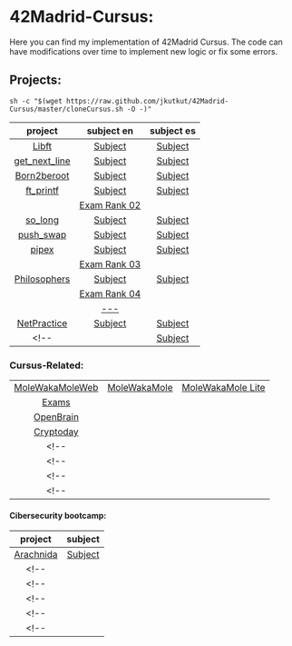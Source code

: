 # 42Madrid-Cursus:

Here you can find my implementation of 42Madrid Cursus. The code can have modifications over time to implement new logic or fix some errors.

## Projects:

	sh -c "$(wget https://raw.github.com/jkutkut/42Madrid-Cursus/master/cloneCursus.sh -O -)"

| project | subject en | subject es |
| :---: | :---: | :---: |
| [Libft](https://github.com/Jkutkut/42Madrid-Libft) | [Subject](https://github.com/Jkutkut/42Madrid-subjects/blob/main/en.Libft.pdf) | [Subject](https://github.com/Jkutkut/42Madrid-subjects/blob/main/es.Libft.pdf) |
| [get_next_line](https://github.com/Jkutkut/42Madrid-get_next_line) | [Subject](https://github.com/Jkutkut/42Madrid-subjects/blob/main/en.get_next_line.pdf) | [Subject](https://github.com/Jkutkut/42Madrid-subjects/blob/main/es.get_next_line.pdf) |
| [Born2beroot](https://github.com/Jkutkut/42Madrid-Born2beroot) | [Subject](https://github.com/Jkutkut/42Madrid-subjects/blob/main/en.Born2beroot.pdf) | [Subject](https://github.com/Jkutkut/42Madrid-subjects/blob/main/es.Born2beroot.pdf) |
| [ft_printf](https://github.com/Jkutkut/42Madrid-ft_printf) | [Subject](https://github.com/Jkutkut/42Madrid-subjects/blob/main/en.ft_printf.pdf) | [Subject](https://github.com/Jkutkut/42Madrid-subjects/blob/main/es.ft_printf.pdf) |
| | [Exam Rank 02](https://github.com/Jkutkut/42Madrid-Examenes) | |
| [so_long](https://github.com/Jkutkut/42Madrid-so_long) | [Subject](https://github.com/Jkutkut/42Madrid-subjects/blob/main/en.so_long.pdf) | [Subject](https://github.com/Jkutkut/42Madrid-subjects/blob/main/es.so_long.pdf) |
| [push_swap](https://github.com/Jkutkut/42Madrid-push_swap) | [Subject](https://github.com/Jkutkut/42Madrid-subjects/blob/main/en.push_swap.pdf) | [Subject](https://github.com/Jkutkut/42Madrid-subjects/blob/main/es.push_swap.pdf) |
| [pipex](https://github.com/Jkutkut/42Madrid-pipex) | [Subject](https://github.com/Jkutkut/42Madrid-subjects/blob/main/en.pipex.pdf) | [Subject](https://github.com/Jkutkut/42Madrid-subjects/blob/main/es.pipex.pdf) |
| | [Exam Rank 03](https://github.com/Jkutkut/42Madrid-Examenes) | |
| [Philosophers](https://github.com/Jkutkut/42Madrid-Philosophers) | [Subject](https://github.com/Jkutkut/42Madrid-subjects/blob/main/en.philosophers.pdf) | [Subject](https://github.com/Jkutkut/42Madrid-subjects/blob/main/es.philosophers.pdf) |
| | [Exam Rank 04](https://github.com/Jkutkut/42Madrid-Examenes) | |
| | [---](https://github.com/Jkutkut/42Madrid-) | |
| [NetPractice](https://github.com/Jkutkut/42Madrid-NetPractice) | [Subject](https://github.com/Jkutkut/42Madrid-subjects/blob/main/en.netPractice.pdf) | [Subject](https://github.com/Jkutkut/42Madrid-subjects/blob/main/es.netPractice.pdf) |
<!-- | [](https://github.com/Jkutkut/42Madrid-) | [Subject](https://github.com/Jkutkut/42Madrid-subjects/blob/main/en..pdf) | [Subject](https://github.com/Jkutkut/42Madrid-subjects/blob/main/es..pdf) | -->

### Cursus-Related:

||||
|:--:|:--:|:--:|
|[MoleWakaMoleWeb](https://github.com/Jkutkut/MoleWakaMoleWeb)|[MoleWakaMole](https://github.com/Jkutkut/42Madrid-Molewakamole)|[MoleWakaMole Lite](https://github.com/Jkutkut/PY-42Madrid-MoleWakaMole_Lite)|
|[Exams](https://github.com/Jkutkut/42Madrid-Examenes)|||
|[OpenBrain](https://github.com/42Madrid-OpenHacks/OpenBrain)|||
|[Cryptoday](https://github.com/42Madrid-OpenHacks/Cryptoday)|||
<!-- |[]()||| -->
<!-- |[]()||| -->
<!-- |[]()||| -->
<!-- |[]()||| -->

#### Cibersecurity bootcamp:
| project | subject |
| :---: | :---: |
| [Arachnida](https://github.com/Jkutkut/42Madrid-Cybersecurity-Bootcamp-arachnida) | [Subject](https://github.com/Jkutkut/42Madrid-Cybersecurity-Bootcamp/tree/main/docs/OSINT/arachnida) |
<!-- | []() | [Subject]() | -->
<!-- | []() | [Subject]() | -->
<!-- | []() | [Subject]() | -->
<!-- | []() | [Subject]() | -->
<!-- | []() | [Subject]() | -->